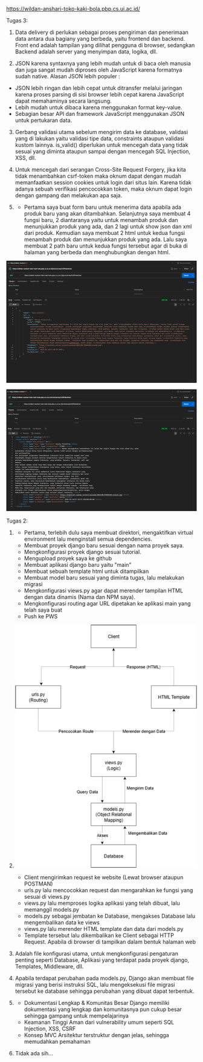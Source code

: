 https://wildan-anshari-toko-kaki-bola.pbp.cs.ui.ac.id/

Tugas 3:
1. Data delivery di perlukan sebagai proses pengiriman dan penerimaan data antara dua bagiany yang berbeda, yaitu frontend dan backend. Front end adalah tampilan yang dilihat pengguna di browser, sedangkan Backend adalah server yang menyimpan data, logika, dll.

2. JSON karena syntaxnya yang lebih mudah untuk di baca oleh manusia dan juga sangat mudah diproses oleh JavaScript karena formatnya sudah native. 
Alasan JSON lebih populer :
- JSON lebih ringan dan lebih cepat untuk ditransfer melalui jaringan karena proses parsing di sisi browser lebih cepat karena JavaScript dapat memahaminya secara langsung.
- Lebih mudah untuk dibaca karena menggunakan format key-value.
- Sebagian besar API dan framework JavaScript menggunakan JSON untuk pertukaran data.

3. Gerbang validasi utama sebelum mengirim data ke database, validasi yang di lakukan yaitu validasi tipe data, constraints ataupun validasi kustom lainnya. is_valid() diperlukan untuk mencegah data yang tidak sesuai yang diminta ataupun sampai dengan mencegah SQL Injection, XSS, dll.

4. Untuk mencegah dari serangan Cross-Site Request Forgery, jika kita tidak menambahkan csrf-token maka oknum dapat dengan mudah memanfaatkan session cookies untuk login dari situs lain. Karena tidak adanya sebuah verifikasi pencocokkan token, maka oknum dapat login dengan gampang dan melakukan apa saja.

5. - Pertama saya buat form baru untuk menerima data apabila ada produk baru yang akan ditambahkan. Selanjutnya saya membuat 4 fungsi baru, 2 diantaranya yaitu untuk menambah produk dan menunjukkan produk yang ada, dan 2 lagi untuk show json dan xml dari produk. Kemudian saya membuat 2 html untuk kedua fungsi menambah produk dan menunjukkan produk yang ada. Lalu saya membuat 2 path baru untuk kedua fungsi tersebut agar di buka di halaman yang berbeda dan menghubungkan dengan html.

![Alt text](photo/contoh_json.png)

![Alt text](photo/contoh_xml.png)

Tugas 2:
1. - Pertama, terlebih dulu saya membuat direktori, mengaktifkan virtual environment lalu menginstall semua dependencies.
   - Membuat proyek django baru sesuai dengan nama proyek saya.
   - Mengkonfigurasi proyek django sesuai tutorial.
   - Mengupload proyek saya ke github
   - Membuat aplikasi django baru yaitu "main"
   - Membuat sebuah template html untuk ditampilkan
   - Membuat model baru sesuai yang diminta tugas, lalu melakukan migrasi
   - Mengkonfigurasi views.py agar dapat merender tampilan HTML dengan data dinamis (Nama dan NPM saya).
   - Mengkonfigurasi routing agar URL dipetakan ke aplikasi main yang telah saya buat
   - Push ke PWS

2. 
    ![Alt text](photo/zzz.png)

    - Client mengirimkan request ke website (Lewat browser ataupun POSTMAN)
    - urls.py lalu mencocokkan request dan mengarahkan ke fungsi yang sesuai di views.py
    - views.py lalu memproses logika aplikasi yang telah dibuat, lalu memanggil models.py
    - models.py sebagai jembatan ke Database, mengakses Database lalu mengembalikan data ke views
    - views.py lalu merender HTML template dan data dari models.py
    - Template tersebut lalu dikembalikan ke Client sebagai HTTP Request. Apabila di browser di tampilkan dalam bentuk halaman web

3. Adalah file konfigurasi utama, untuk mengkonfigurasi pengaturan penting seperti Database, Aplikasi yang terdapat pada proyek django, Templates, Middleware, dll.

4. Apabila terdapat perubahan pada models.py, Django akan membuat file migrasi yang berisi instruksi SQL, lalu mengeksekusi file migrasi tersebut ke database sehingga perubahan yang dibuat dapat terbentuk.

5. - Dokumentasi Lengkap & Komunitas Besar
    Django memiliki dokumentasi yang lengkap dan komunitasnya pun cukup besar sehingga gampang untuk mempelajarinya
   - Keamanan Tinggi
    Aman dari vulnerability umum seperti SQL Injection, XSS, CSRF
   - Konsep MVC
    Arsitektur terstruktur dengan jelas, sehingga memudahkan pemahaman

6. Tidak ada sih...     